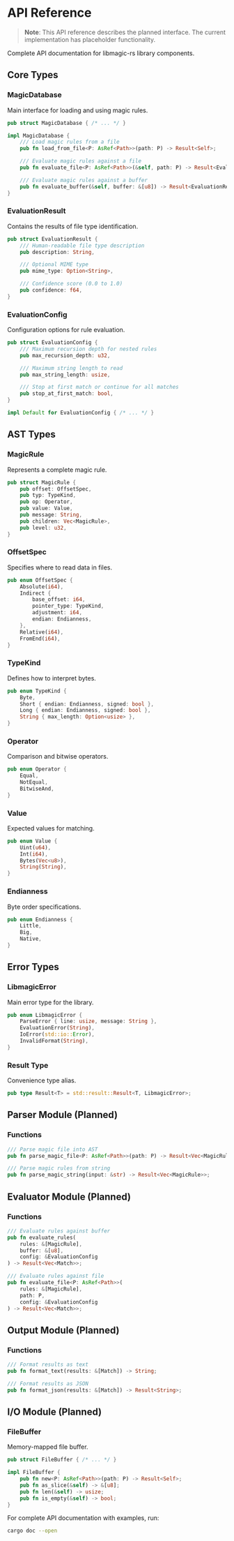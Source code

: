# API Reference

> **Note**: This API reference describes the planned interface. The current implementation has placeholder functionality.

Complete API documentation for libmagic-rs library components.

## Core Types

### MagicDatabase

Main interface for loading and using magic rules.

```rust
pub struct MagicDatabase { /* ... */ }

impl MagicDatabase {
    /// Load magic rules from a file
    pub fn load_from_file<P: AsRef<Path>>(path: P) -> Result<Self>;

    /// Evaluate magic rules against a file
    pub fn evaluate_file<P: AsRef<Path>>(&self, path: P) -> Result<EvaluationResult>;

    /// Evaluate magic rules against a buffer
    pub fn evaluate_buffer(&self, buffer: &[u8]) -> Result<EvaluationResult>;
}
```

### EvaluationResult

Contains the results of file type identification.

```rust
pub struct EvaluationResult {
    /// Human-readable file type description
    pub description: String,

    /// Optional MIME type
    pub mime_type: Option<String>,

    /// Confidence score (0.0 to 1.0)
    pub confidence: f64,
}
```

### EvaluationConfig

Configuration options for rule evaluation.

```rust
pub struct EvaluationConfig {
    /// Maximum recursion depth for nested rules
    pub max_recursion_depth: u32,

    /// Maximum string length to read
    pub max_string_length: usize,

    /// Stop at first match or continue for all matches
    pub stop_at_first_match: bool,
}

impl Default for EvaluationConfig { /* ... */ }
```

## AST Types

### MagicRule

Represents a complete magic rule.

```rust
pub struct MagicRule {
    pub offset: OffsetSpec,
    pub typ: TypeKind,
    pub op: Operator,
    pub value: Value,
    pub message: String,
    pub children: Vec<MagicRule>,
    pub level: u32,
}
```

### OffsetSpec

Specifies where to read data in files.

```rust
pub enum OffsetSpec {
    Absolute(i64),
    Indirect {
        base_offset: i64,
        pointer_type: TypeKind,
        adjustment: i64,
        endian: Endianness,
    },
    Relative(i64),
    FromEnd(i64),
}
```

### TypeKind

Defines how to interpret bytes.

```rust
pub enum TypeKind {
    Byte,
    Short { endian: Endianness, signed: bool },
    Long { endian: Endianness, signed: bool },
    String { max_length: Option<usize> },
}
```

### Operator

Comparison and bitwise operators.

```rust
pub enum Operator {
    Equal,
    NotEqual,
    BitwiseAnd,
}
```

### Value

Expected values for matching.

```rust
pub enum Value {
    Uint(u64),
    Int(i64),
    Bytes(Vec<u8>),
    String(String),
}
```

### Endianness

Byte order specifications.

```rust
pub enum Endianness {
    Little,
    Big,
    Native,
}
```

## Error Types

### LibmagicError

Main error type for the library.

```rust
pub enum LibmagicError {
    ParseError { line: usize, message: String },
    EvaluationError(String),
    IoError(std::io::Error),
    InvalidFormat(String),
}
```

### Result Type

Convenience type alias.

```rust
pub type Result<T> = std::result::Result<T, LibmagicError>;
```

## Parser Module (Planned)

### Functions

```rust
/// Parse magic file into AST
pub fn parse_magic_file<P: AsRef<Path>>(path: P) -> Result<Vec<MagicRule>>;

/// Parse magic rules from string
pub fn parse_magic_string(input: &str) -> Result<Vec<MagicRule>>;
```

## Evaluator Module (Planned)

### Functions

```rust
/// Evaluate rules against buffer
pub fn evaluate_rules(
    rules: &[MagicRule],
    buffer: &[u8],
    config: &EvaluationConfig
) -> Result<Vec<Match>>;

/// Evaluate rules against file
pub fn evaluate_file<P: AsRef<Path>>(
    rules: &[MagicRule],
    path: P,
    config: &EvaluationConfig
) -> Result<Vec<Match>>;
```

## Output Module (Planned)

### Functions

```rust
/// Format results as text
pub fn format_text(results: &[Match]) -> String;

/// Format results as JSON
pub fn format_json(results: &[Match]) -> Result<String>;
```

## I/O Module (Planned)

### FileBuffer

Memory-mapped file buffer.

```rust
pub struct FileBuffer { /* ... */ }

impl FileBuffer {
    pub fn new<P: AsRef<Path>>(path: P) -> Result<Self>;
    pub fn as_slice(&self) -> &[u8];
    pub fn len(&self) -> usize;
    pub fn is_empty(&self) -> bool;
}
```

For complete API documentation with examples, run:

```bash
cargo doc --open
```
